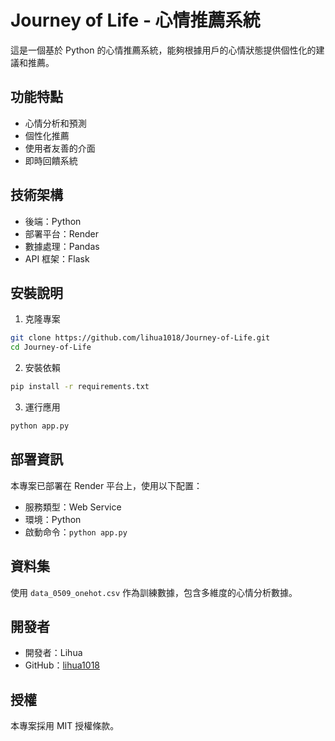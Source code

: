 # Journey of Life - 心情推薦系統

這是一個基於 Python 的心情推薦系統，能夠根據用戶的心情狀態提供個性化的建議和推薦。

## 功能特點

- 心情分析和預測
- 個性化推薦
- 使用者友善的介面
- 即時回饋系統

## 技術架構

- 後端：Python
- 部署平台：Render
- 數據處理：Pandas
- API 框架：Flask

## 安裝說明

1. 克隆專案
```bash
git clone https://github.com/lihua1018/Journey-of-Life.git
cd Journey-of-Life
```

2. 安裝依賴
```bash
pip install -r requirements.txt
```

3. 運行應用
```bash
python app.py
```

## 部署資訊

本專案已部署在 Render 平台上，使用以下配置：
- 服務類型：Web Service
- 環境：Python
- 啟動命令：`python app.py`

## 資料集

使用 `data_0509_onehot.csv` 作為訓練數據，包含多維度的心情分析數據。

## 開發者

- 開發者：Lihua
- GitHub：[lihua1018](https://github.com/lihua1018)

## 授權

本專案採用 MIT 授權條款。
